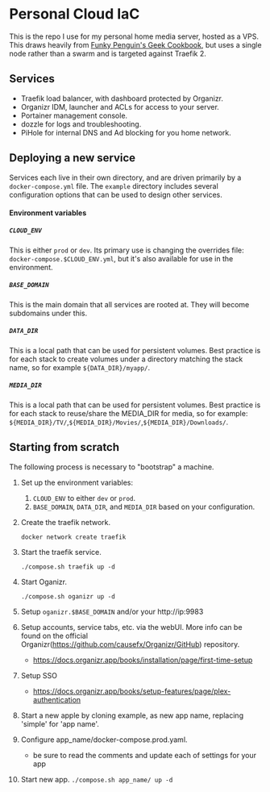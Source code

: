 # Personal Cloud IaC

This is the repo I use for my personal home media server, hosted as a VPS. This draws heavily from [Funky Penguin's Geek Cookbook](https://geek-cookbook.funkypenguin.co.nz/), but uses a single node rather than a swarm and is targeted against Traefik 2.

## Services

- Traefik load balancer, with dashboard protected by Organizr.
- Organizr IDM, launcher and ACLs for access to your server.
- Portainer management console.
- dozzle for logs and troubleshooting.
- PiHole for internal DNS and Ad blocking for you home network.

## Deploying a new service

Services each live in their own directory, and are driven primarily by a `docker-compose.yml` file. The `example` directory includes several configuration options that can be used to design other services.

#### Environment variables

##### `CLOUD_ENV`

This is either `prod` or `dev`. Its primary use is changing the overrides file: `docker-compose.$CLOUD_ENV.yml`, but it's also available for use in the environment.

##### `BASE_DOMAIN`

This is the main domain that all services are rooted at. They will become subdomains under this.

##### `DATA_DIR`

This is a local path that can be used for persistent volumes. Best practice is for each stack to create volumes under a directory matching the stack name, so for example `${DATA_DIR}/myapp/`.

##### `MEDIA_DIR`

This is a local path that can be used for persistent volumes. Best practice is for each stack to reuse/share the MEDIA_DIR for media, so for example: `${MEDIA_DIR}/TV/`,`${MEDIA_DIR}/Movies/`,`${MEDIA_DIR}/Downloads/`.

## Starting from scratch

The following process is necessary to "bootstrap" a machine.

1. Set up the environment variables:

   1. `CLOUD_ENV` to either `dev` or `prod`.
   2. `BASE_DOMAIN`, `DATA_DIR`, and `MEDIA_DIR` based on your configuration.

2. Create the traefik network.

   `docker network create traefik`

3. Start the traefik service.

   `./compose.sh traefik up -d`

4. Start Oganizr.

   `./compose.sh oganizr up -d`

5. Setup `oganizr.$BASE_DOMAIN` and/or your http://ip:9983

6. Setup accounts, service tabs, etc. via the webUI. More info can be found on the official Organizr(https://github.com/causefx/Organizr/GitHub) repository.
   - https://docs.organizr.app/books/installation/page/first-time-setup

7. Setup SSO 

   - https://docs.organizr.app/books/setup-features/page/plex-authentication

8. Start a new apple by cloning example, as new app name, replacing 'simple' for 'app name'.

9. Configure app_name/docker-compose.prod.yaml.
   - be sure to read the comments and update each of settings for your app

9. Start new app.
   `./compose.sh app_name/ up -d`
